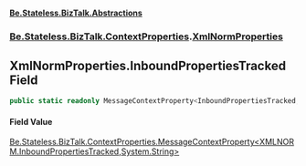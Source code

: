 #### [Be.Stateless.BizTalk.Abstractions](README.md 'README')
### [Be.Stateless.BizTalk.ContextProperties](Be.Stateless.BizTalk.ContextProperties.md 'Be.Stateless.BizTalk.ContextProperties').[XmlNormProperties](XmlNormProperties.md 'Be.Stateless.BizTalk.ContextProperties.XmlNormProperties')

## XmlNormProperties.InboundPropertiesTracked Field

```csharp
public static readonly MessageContextProperty<InboundPropertiesTracked,string> InboundPropertiesTracked;
```

#### Field Value
[Be.Stateless.BizTalk.ContextProperties.MessageContextProperty&lt;](MessageContextProperty_T,TR_.md 'Be.Stateless.BizTalk.ContextProperties.MessageContextProperty<T,TR>')[XMLNORM.InboundPropertiesTracked](https://docs.microsoft.com/en-us/dotnet/api/XMLNORM.InboundPropertiesTracked 'XMLNORM.InboundPropertiesTracked')[,](MessageContextProperty_T,TR_.md 'Be.Stateless.BizTalk.ContextProperties.MessageContextProperty<T,TR>')[System.String](https://docs.microsoft.com/en-us/dotnet/api/System.String 'System.String')[&gt;](MessageContextProperty_T,TR_.md 'Be.Stateless.BizTalk.ContextProperties.MessageContextProperty<T,TR>')
